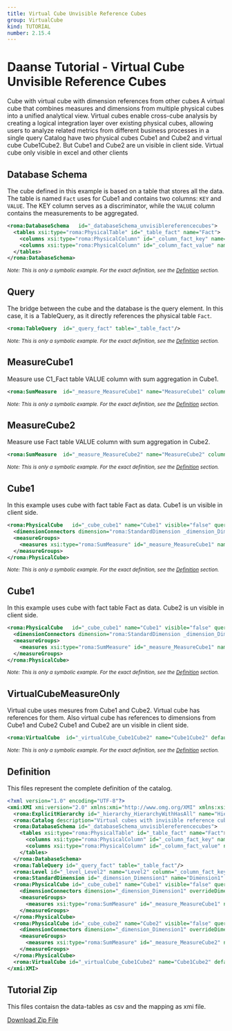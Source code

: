 ```yaml
---
title: Virtual Cube Unvisible Reference Cubes
group: VirtualCube
kind: TUTORIAL
number: 2.15.4
---
```

# Daanse Tutorial - Virtual Cube Unvisible Reference Cubes

Cube with virtual cube with dimension references from other cubes
A virtual cube that combines measures and dimensions from multiple physical cubes into a unified analytical view.
Virtual cubes enable cross-cube analysis by creating a logical integration layer over existing physical cubes,
allowing users to analyze related metrics from different business processes in a single query
Catalog have two physical cubes Cube1 and Cube2 and virtual cube Cube1Cube2.
But Cube1 and Cube2 are un visible in client side.
Virtual cube only visible in excel and other clients


## Database Schema

The cube defined in this example is based on a table that stores all the data.
The table is named `Fact` uses for Cube1 and contains two columns: `KEY` and `VALUE`.
The KEY column serves as a discriminator, while the `VALUE` column contains the measurements to be aggregated.


```xml
<roma:DatabaseSchema   id="_databaseSchema_unvisiblereferencecubes">
  <tables xsi:type="roma:PhysicalTable" id="_table_fact" name="Fact">
    <columns xsi:type="roma:PhysicalColumn" id="_column_fact_key" name="KEY"/>
    <columns xsi:type="roma:PhysicalColumn" id="_column_fact_value" name="VALUE" type="Integer"/>
  </tables>
</roma:DatabaseSchema>

```
*<small>Note: This is only a symbolic example. For the exact definition, see the [Definition](#definition) section.</small>*
## Query

The bridge between the cube and the database is the query element. In this case, it is a TableQuery,
as it directly references the physical table `Fact`.


```xml
<roma:TableQuery  id="_query_fact" table="_table_fact"/>

```
*<small>Note: This is only a symbolic example. For the exact definition, see the [Definition](#definition) section.</small>*
## MeasureCube1

Measure use C1_Fact table VALUE column with sum aggregation in Cube1.


```xml
<roma:SumMeasure  id="_measure_MeasureCube1" name="MeasureCube1" column="_column_fact_value"/>

```
*<small>Note: This is only a symbolic example. For the exact definition, see the [Definition](#definition) section.</small>*
## MeasureCube2

Measure use Fact table VALUE column with sum aggregation in Cube2.


```xml
<roma:SumMeasure  id="_measure_MeasureCube2" name="MeasureCube2" column="_column_fact_value"/>

```
*<small>Note: This is only a symbolic example. For the exact definition, see the [Definition](#definition) section.</small>*
## Cube1

In this example uses cube with fact table Fact as data.
Cube1 is un visible in client side.


```xml
<roma:PhysicalCube   id="_cube_cube1" name="Cube1" visible="false" query="_query_fact">
  <dimensionConnectors dimension="roma:StandardDimension _dimension_Dimension1" overrideDimensionName="Cube1Dimension1" id="_dc_cube1Dimension1"/>
  <measureGroups>
    <measures xsi:type="roma:SumMeasure" id="_measure_MeasureCube1" name="MeasureCube1" column="_column_fact_value"/>
  </measureGroups>
</roma:PhysicalCube>

```
*<small>Note: This is only a symbolic example. For the exact definition, see the [Definition](#definition) section.</small>*
## Cube1

In this example uses cube with fact table Fact as data.
Cube2 is un visible in client side.


```xml
<roma:PhysicalCube   id="_cube_cube1" name="Cube1" visible="false" query="_query_fact">
  <dimensionConnectors dimension="roma:StandardDimension _dimension_Dimension1" overrideDimensionName="Cube1Dimension1" id="_dc_cube1Dimension1"/>
  <measureGroups>
    <measures xsi:type="roma:SumMeasure" id="_measure_MeasureCube1" name="MeasureCube1" column="_column_fact_value"/>
  </measureGroups>
</roma:PhysicalCube>

```
*<small>Note: This is only a symbolic example. For the exact definition, see the [Definition](#definition) section.</small>*
## VirtualCubeMeasureOnly

Virtual cube uses mesures from Cube1 and Cube2. Virtual cube has references for them.
Also virtual cube has references to dimensions from Cube1 and Cube2
Cube1 and Cube2 are un visible in client side.


```xml
<roma:VirtualCube  id="_virtualCube_Cube1Cube2" name="Cube1Cube2" defaultMeasure="roma:SumMeasure _measure_MeasureCube1" dimensionConnectors="_dc_cube1Dimension1 _dc_cube2Dimension1" referencedMeasures="roma:SumMeasure _measure_MeasureCube1 roma:SumMeasure _measure_MeasureCube2"/>

```
*<small>Note: This is only a symbolic example. For the exact definition, see the [Definition](#definition) section.</small>*

## Definition

This files represent the complete definition of the catalog.

```xml
<?xml version="1.0" encoding="UTF-8"?>
<xmi:XMI xmi:version="2.0" xmlns:xmi="http://www.omg.org/XMI" xmlns:xsi="http://www.w3.org/2001/XMLSchema-instance" xmlns:roma="https://www.daanse.org/spec/org.eclipse.daanse.rolap.mapping">
  <roma:ExplicitHierarchy id="_hierarchy_HierarchyWithHasAll" name="HierarchyWithHasAll" hasAll="false" primaryKey="_column_fact_key" query="_query_fact" levels="_level_Level2"/>
  <roma:Catalog description="Virtual cubes with invisible reference cubes" name="Daanse Tutorial - Virtual Cube Unvisible Reference Cubes" cubes="_cube_cube1 _cube_cube2 _virtualCube_Cube1Cube2" dbschemas="_databaseSchema_unvisiblereferencecubes"/>
  <roma:DatabaseSchema id="_databaseSchema_unvisiblereferencecubes">
    <tables xsi:type="roma:PhysicalTable" id="_table_fact" name="Fact">
      <columns xsi:type="roma:PhysicalColumn" id="_column_fact_key" name="KEY"/>
      <columns xsi:type="roma:PhysicalColumn" id="_column_fact_value" name="VALUE" type="Integer"/>
    </tables>
  </roma:DatabaseSchema>
  <roma:TableQuery id="_query_fact" table="_table_fact"/>
  <roma:Level id="_level_Level2" name="Level2" column="_column_fact_key"/>
  <roma:StandardDimension id="_dimension_Dimension1" name="Dimension1" hierarchies="_hierarchy_HierarchyWithHasAll"/>
  <roma:PhysicalCube id="_cube_cube1" name="Cube1" visible="false" query="_query_fact">
    <dimensionConnectors dimension="_dimension_Dimension1" overrideDimensionName="Cube1Dimension1" id="_dc_cube1Dimension1"/>
    <measureGroups>
      <measures xsi:type="roma:SumMeasure" id="_measure_MeasureCube1" name="MeasureCube1" column="_column_fact_value"/>
    </measureGroups>
  </roma:PhysicalCube>
  <roma:PhysicalCube id="_cube_cube2" name="Cube2" visible="false" query="_query_fact">
    <dimensionConnectors dimension="_dimension_Dimension1" overrideDimensionName="Cube2Dimension1" id="_dc_cube2Dimension1"/>
    <measureGroups>
      <measures xsi:type="roma:SumMeasure" id="_measure_MeasureCube2" name="MeasureCube2" column="_column_fact_value"/>
    </measureGroups>
  </roma:PhysicalCube>
  <roma:VirtualCube id="_virtualCube_Cube1Cube2" name="Cube1Cube2" defaultMeasure="_measure_MeasureCube1" dimensionConnectors="_dc_cube1Dimension1 _dc_cube2Dimension1" referencedMeasures="_measure_MeasureCube1 _measure_MeasureCube2"/>
</xmi:XMI>

```



## Tutorial Zip
This files contaisn the data-tables as csv and the mapping as xmi file.

<a href="./zip/tutorial.virtualcube.unvisiblereferencecubes.zip" download>Download Zip File</a>
